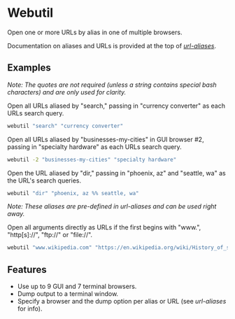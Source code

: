 
# Webutil

Open one or more URLs by alias in one of multiple browsers.

Documentation on aliases and URLs is provided at the top of [*url-aliases*][url-aliases].

## Examples

*Note: The quotes are not required (unless a string contains special bash characters) and are only used for clarity.*

Open all URLs aliased by "search," passing in "currency converter" as each URLs search query.

```bash
webutil "search" "currency converter"
```

Open all URLs aliased by "businesses-my-cities" in GUI browser #2, passing in "specialty hardware" as each URLs search query.

```bash
webutil -2 "businesses-my-cities" "specialty hardware"
```

Open the URL aliased by "dir," passing in "phoenix, az" and "seattle, wa" as the URL's search queries.

```bash
webutil "dir" "phoenix, az %% seattle, wa"
```

*Note: These aliases are pre-defined in url-aliases and can be used right away.*

Open all arguments directly as URLs if the first begins with "www.", "http[s]://", "ftp://" or "file://".

```bash
webutil "www.wikipedia.com" "https://en.wikipedia.org/wiki/History_of_science"
```

## Features

* Use up to 9 GUI and 7 terminal browsers.
* Dump output to a terminal window.
* Specify a browser and the dump option per alias or URL (see *url-aliases* for info).



[url-aliases]: https://github.com/linux-shell-base/packaged-utilities/blob/master/webutil/url-aliases

